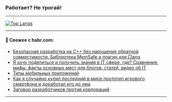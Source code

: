 ### Работает? Не трогай!

---
<!--
#### 🛠️ Technical stack:

![Java](https://img.shields.io/badge/Java-informational?logo=Oracle&style=flat&logoColor=white&color=FF4500)
![Kotlin](https://img.shields.io/badge/Kotlin-informational?logo=Kotlin&style=flat&logoColor=white&color=774D97)
![TS](https://img.shields.io/badge/TypeScript-informational?logo=typeScript&style=flat&logoColor=black&color=017acc)
![Python](https://img.shields.io/badge/Python-informational?logo=Python&style=flat&logoColor=black&color=ffdd54) <br>
![Spring](https://img.shields.io/badge/Spring-informational?logo=Spring&style=flat&logoColor=white&color=6DB33F) 
![SpringBoot](https://img.shields.io/badge/SpringBoot-informational?logo=SpringBoot&style=flat&logoColor=white&color=6DB33F)
![Nest](https://img.shields.io/badge/NestJS-informational?logo=NestJS&style=flat&logoColor=white&color=E0234E) 
![NodeJS](https://img.shields.io/badge/NodeJS-informational?logo=node.js&style=flat&logoColor=white&color=70A760)<br>
![PostgreSQL](https://img.shields.io/badge/PostgreSQL-informational?logo=PostgreSQL&style=flat&logoColor=white&color=DAA520)
![MongoDB](https://img.shields.io/badge/MongoDB-informational?logo=MongoDB&style=flat&logoColor=white&color=870000)
![Apache](https://img.shields.io/badge/Apache-informational?logo=apache&style=flat&logoColor=white&color=f74e28)

___ 
-->

<!--- #### 🛠️ : --->

[![Top Langs](https://github-readme-stats-82jvfl3w3-advtsettinggmailcoms-projects.vercel.app/api/top-langs/?username=zloylis&langs_count=10&hide_title=true&title_color=e6edf3&size_weight=0.5&count_weight=0.5&layout=compact&hide_progress=true&hide_border=true&theme=dracula)](https://github.com/zloylis)

<!---


####  :octocat:&nbsp;&nbsp; Статистика:

![GitHub stats](https://github-readme-stats-u2qms2cxw-advtsettinggmailcoms-projects.vercel.app/api?username=zloylis&show_icons=true&hide_border=true&theme=dracula&title_color=e6edf3&include_all_commits=true&count_private=true&hide_rank=false&hide_title=true&rank_icon=github)
-->
---

#### 💬 Свежее с habr.com:

<!-- BLOG-POST-LIST:START -->
- [Безопасная разработка на С++ без нарушения обратной совместимости. Библиотека MemSafe и плагин для Clang](https://habr.com/ru/articles/874648/?utm_source=habrahabr&utm_medium=rss&utm_campaign=874648)
- [Я хочу поделиться и получить знания в IT сфере, где? Сравнение, мифы, факты основных мест для блогов, статей, видео об IT](https://habr.com/ru/articles/874616/?utm_source=habrahabr&utm_medium=rss&utm_campaign=874616)
- [Типы мобильных приложений](https://habr.com/ru/articles/874626/?utm_source=habrahabr&utm_medium=rss&utm_campaign=874626)
- [Как я случайно купил последний в мире прототип игрового смартфона и доработал его до ума](https://habr.com/ru/companies/timeweb/articles/874512/?utm_source=habrahabr&utm_medium=rss&utm_campaign=874512)
- [Заговор разработчиков против корпораций](https://habr.com/ru/articles/874610/?utm_source=habrahabr&utm_medium=rss&utm_campaign=874610)
<!-- BLOG-POST-LIST:END -->

---
